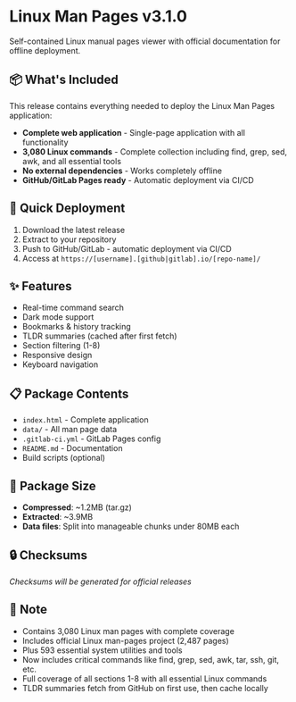 # Linux Man Pages v3.1.0

Self-contained Linux manual pages viewer with official documentation for offline deployment.

## 📦 What's Included

This release contains everything needed to deploy the Linux Man Pages application:

- **Complete web application** - Single-page application with all functionality
- **3,080 Linux commands** - Complete collection including find, grep, sed, awk, and all essential tools
- **No external dependencies** - Works completely offline
- **GitHub/GitLab Pages ready** - Automatic deployment via CI/CD

## 🚀 Quick Deployment

1. Download the latest release
2. Extract to your repository  
3. Push to GitHub/GitLab - automatic deployment via CI/CD
4. Access at `https://[username].[github|gitlab].io/[repo-name]/`

## ✨ Features

- Real-time command search
- Dark mode support
- Bookmarks & history tracking
- TLDR summaries (cached after first fetch)
- Section filtering (1-8)
- Responsive design
- Keyboard navigation

## 📋 Package Contents

- `index.html` - Complete application
- `data/` - All man page data
- `.gitlab-ci.yml` - GitLab Pages config
- `README.md` - Documentation
- Build scripts (optional)

## 📏 Package Size

- **Compressed**: ~1.2MB (tar.gz)
- **Extracted**: ~3.9MB
- **Data files**: Split into manageable chunks under 80MB each

## 🔒 Checksums

*Checksums will be generated for official releases*

## 📝 Note

- Contains 3,080 Linux man pages with complete coverage
- Includes official Linux man-pages project (2,487 pages)
- Plus 593 essential system utilities and tools
- Now includes critical commands like find, grep, sed, awk, tar, ssh, git, etc.
- Full coverage of all sections 1-8 with all essential Linux commands
- TLDR summaries fetch from GitHub on first use, then cache locally